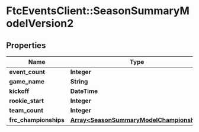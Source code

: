 # FtcEventsClient::SeasonSummaryModelVersion2

## Properties
Name | Type | Description | Notes
------------ | ------------- | ------------- | -------------
**event_count** | **Integer** |  | [optional] 
**game_name** | **String** |  | [optional] 
**kickoff** | **DateTime** |  | [optional] 
**rookie_start** | **Integer** |  | [optional] 
**team_count** | **Integer** |  | [optional] 
**frc_championships** | [**Array&lt;SeasonSummaryModelChampionship&gt;**](SeasonSummaryModelChampionship.md) |  | [optional] 

